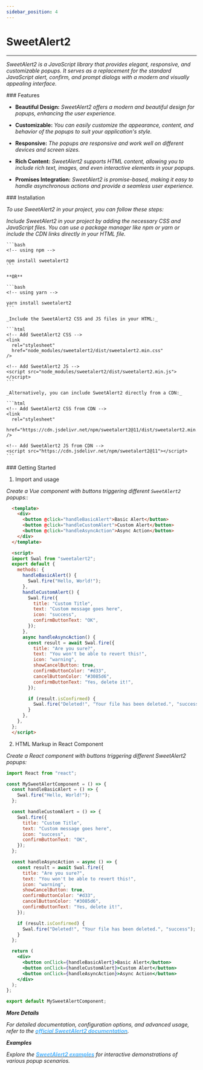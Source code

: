 ```yaml
---
sidebar_position: 4
---
```


# SweetAlert2

<hr/>

_SweetAlert2 is a JavaScript library that provides elegant, responsive, and customizable popups. It serves as a replacement for the standard JavaScript alert, confirm, and prompt dialogs with a modern and visually appealing interface._

<div className="mt-3 text-small">
### Features
</div>

- **Beautiful Design:** _SweetAlert2 offers a modern and beautiful design for popups, enhancing the user experience._

- **Customizable:** _You can easily customize the appearance, content, and behavior of the popups to suit your application's style._

- **Responsive:** _The popups are responsive and work well on different devices and screen sizes._

- **Rich Content:** _SweetAlert2 supports HTML content, allowing you to include rich text, images, and even interactive elements in your popups._

- **Promises Integration:** _SweetAlert2 is promise-based, making it easy to handle asynchronous actions and provide a seamless user experience._

<div className="mt-5 text-small">
### Installation
</div>

_To use SweetAlert2 in your project, you can follow these steps:_

_Include SweetAlert2 in your project by adding the necessary CSS and JavaScript files. You can use a package manager like npm or yarn or include the CDN links directly in your HTML file._

    ```bash
    <!-- using npm -->

    npm install sweetalert2
    ```

    **OR**

    ```bash
    <!-- using yarn -->

    yarn install sweetalert2
    ```

    _Include the SweetAlert2 CSS and JS files in your HTML:_

    ```html
    <!-- Add SweetAlert2 CSS -->
    <link
      rel="stylesheet"
      href="node_modules/sweetalert2/dist/sweetalert2.min.css"
    />

    <!-- Add SweetAlert2 JS -->
    <script src="node_modules/sweetalert2/dist/sweetalert2.min.js"></script>
    ```

    _Alternatively, you can include SweetAlert2 directly from a CDN:_

    ```html
    <!-- Add SweetAlert2 CSS from CDN -->
    <link
      rel="stylesheet"
      href="https://cdn.jsdelivr.net/npm/sweetalert2@11/dist/sweetalert2.min.css"
    />

    <!-- Add SweetAlert2 JS from CDN -->
    <script src="https://cdn.jsdelivr.net/npm/sweetalert2@11"></script>
    ```

<div className="mt-5 text-small">
### Getting Started
</div>

1. Import and usage

  _Create a Vue component with buttons triggering different <span className="ms-2 me-1">`SweetAlert2`</span> popups::_

```html
  <template>
    <div>
      <button @click="handleBasicAlert">Basic Alert</button>
      <button @click="handleCustomAlert">Custom Alert</button>
      <button @click="handleAsyncAction">Async Action</button>
    </div>
  </template>

  <script>
  import Swal from "sweetalert2";  
  export default {
    methods: {
      handleBasicAlert() {
        Swal.fire("Hello, World!");
      },
      handleCustomAlert() {
        Swal.fire({
          title: "Custom Title",
          text: "Custom message goes here",
          icon: "success",
          confirmButtonText: "OK",
        });
      },
      async handleAsyncAction() {
        const result = await Swal.fire({
          title: "Are you sure?",
          text: "You won't be able to revert this!",
          icon: "warning",
          showCancelButton: true,
          confirmButtonColor: "#d33",
          cancelButtonColor: "#3085d6",
          confirmButtonText: "Yes, delete it!",
        });

        if (result.isConfirmed) {
          Swal.fire("Deleted!", "Your file has been deleted.", "success");
        }
      },
    },
  };
  </script>
```

2. HTML Markup in React Component

_Create a React component with buttons triggering different SweetAlert2 popups:_

```jsx
import React from "react";

const MySweetAlertComponent = () => {
  const handleBasicAlert = () => {
    Swal.fire("Hello, World!");
  };

  const handleCustomAlert = () => {
    Swal.fire({
      title: "Custom Title",
      text: "Custom message goes here",
      icon: "success",
      confirmButtonText: "OK",
    });
  };

  const handleAsyncAction = async () => {
    const result = await Swal.fire({
      title: "Are you sure?",
      text: "You won't be able to revert this!",
      icon: "warning",
      showCancelButton: true,
      confirmButtonColor: "#d33",
      cancelButtonColor: "#3085d6",
      confirmButtonText: "Yes, delete it!",
    });

    if (result.isConfirmed) {
      Swal.fire("Deleted!", "Your file has been deleted.", "success");
    }
  };

  return (
    <div>
      <button onClick={handleBasicAlert}>Basic Alert</button>
      <button onClick={handleCustomAlert}>Custom Alert</button>
      <button onClick={handleAsyncAction}>Async Action</button>
    </div>
  );
};

export default MySweetAlertComponent;
```

**_More Details_**

_For detailed documentation, configuration options, and advanced usage, refer to the [<font color="#50b5ff">**official SweetAlert2 documentation**</font>](https://sweetalert2.github.io/#download)._

**_Examples_**

_Explore the [<font color="#50b5ff">**SweetAlert2 examples**</font>](https://sweetalert2.github.io/#examples) for interactive demonstrations of various popup scenarios._
